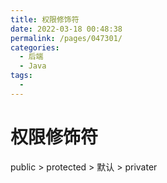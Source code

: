 ```yaml
---
title: 权限修饰符
date: 2022-03-18 00:48:38
permalink: /pages/047301/
categories:
  - 后端
  - Java
tags:
  - 
---
```

# 权限修饰符

public > protected > 默认 > privater

